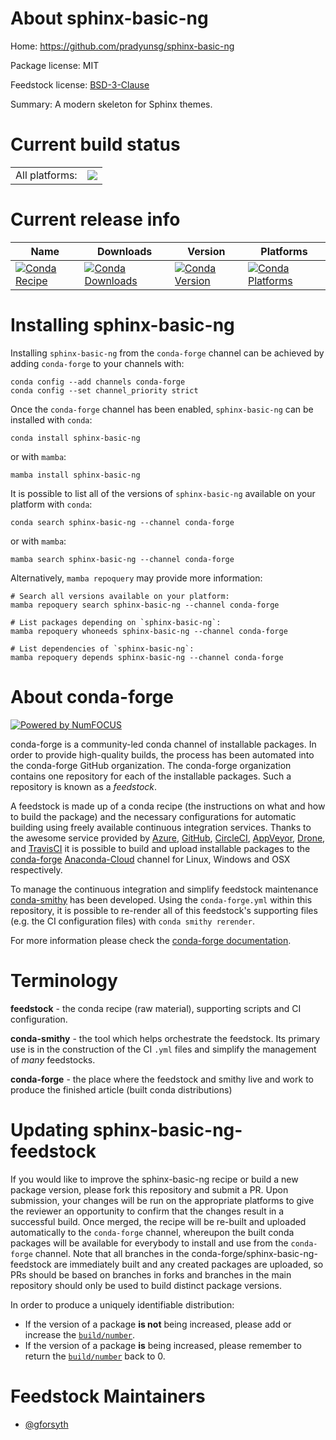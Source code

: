 About sphinx-basic-ng
=====================

Home: https://github.com/pradyunsg/sphinx-basic-ng

Package license: MIT

Feedstock license: [BSD-3-Clause](https://github.com/conda-forge/sphinx-basic-ng-feedstock/blob/main/LICENSE.txt)

Summary: A modern skeleton for Sphinx themes.

Current build status
====================


<table><tr><td>All platforms:</td>
    <td>
      <a href="https://dev.azure.com/conda-forge/feedstock-builds/_build/latest?definitionId=16424&branchName=main">
        <img src="https://dev.azure.com/conda-forge/feedstock-builds/_apis/build/status/sphinx-basic-ng-feedstock?branchName=main">
      </a>
    </td>
  </tr>
</table>

Current release info
====================

| Name | Downloads | Version | Platforms |
| --- | --- | --- | --- |
| [![Conda Recipe](https://img.shields.io/badge/recipe-sphinx--basic--ng-green.svg)](https://anaconda.org/conda-forge/sphinx-basic-ng) | [![Conda Downloads](https://img.shields.io/conda/dn/conda-forge/sphinx-basic-ng.svg)](https://anaconda.org/conda-forge/sphinx-basic-ng) | [![Conda Version](https://img.shields.io/conda/vn/conda-forge/sphinx-basic-ng.svg)](https://anaconda.org/conda-forge/sphinx-basic-ng) | [![Conda Platforms](https://img.shields.io/conda/pn/conda-forge/sphinx-basic-ng.svg)](https://anaconda.org/conda-forge/sphinx-basic-ng) |

Installing sphinx-basic-ng
==========================

Installing `sphinx-basic-ng` from the `conda-forge` channel can be achieved by adding `conda-forge` to your channels with:

```
conda config --add channels conda-forge
conda config --set channel_priority strict
```

Once the `conda-forge` channel has been enabled, `sphinx-basic-ng` can be installed with `conda`:

```
conda install sphinx-basic-ng
```

or with `mamba`:

```
mamba install sphinx-basic-ng
```

It is possible to list all of the versions of `sphinx-basic-ng` available on your platform with `conda`:

```
conda search sphinx-basic-ng --channel conda-forge
```

or with `mamba`:

```
mamba search sphinx-basic-ng --channel conda-forge
```

Alternatively, `mamba repoquery` may provide more information:

```
# Search all versions available on your platform:
mamba repoquery search sphinx-basic-ng --channel conda-forge

# List packages depending on `sphinx-basic-ng`:
mamba repoquery whoneeds sphinx-basic-ng --channel conda-forge

# List dependencies of `sphinx-basic-ng`:
mamba repoquery depends sphinx-basic-ng --channel conda-forge
```


About conda-forge
=================

[![Powered by
NumFOCUS](https://img.shields.io/badge/powered%20by-NumFOCUS-orange.svg?style=flat&colorA=E1523D&colorB=007D8A)](https://numfocus.org)

conda-forge is a community-led conda channel of installable packages.
In order to provide high-quality builds, the process has been automated into the
conda-forge GitHub organization. The conda-forge organization contains one repository
for each of the installable packages. Such a repository is known as a *feedstock*.

A feedstock is made up of a conda recipe (the instructions on what and how to build
the package) and the necessary configurations for automatic building using freely
available continuous integration services. Thanks to the awesome service provided by
[Azure](https://azure.microsoft.com/en-us/services/devops/), [GitHub](https://github.com/),
[CircleCI](https://circleci.com/), [AppVeyor](https://www.appveyor.com/),
[Drone](https://cloud.drone.io/welcome), and [TravisCI](https://travis-ci.com/)
it is possible to build and upload installable packages to the
[conda-forge](https://anaconda.org/conda-forge) [Anaconda-Cloud](https://anaconda.org/)
channel for Linux, Windows and OSX respectively.

To manage the continuous integration and simplify feedstock maintenance
[conda-smithy](https://github.com/conda-forge/conda-smithy) has been developed.
Using the ``conda-forge.yml`` within this repository, it is possible to re-render all of
this feedstock's supporting files (e.g. the CI configuration files) with ``conda smithy rerender``.

For more information please check the [conda-forge documentation](https://conda-forge.org/docs/).

Terminology
===========

**feedstock** - the conda recipe (raw material), supporting scripts and CI configuration.

**conda-smithy** - the tool which helps orchestrate the feedstock.
                   Its primary use is in the construction of the CI ``.yml`` files
                   and simplify the management of *many* feedstocks.

**conda-forge** - the place where the feedstock and smithy live and work to
                  produce the finished article (built conda distributions)


Updating sphinx-basic-ng-feedstock
==================================

If you would like to improve the sphinx-basic-ng recipe or build a new
package version, please fork this repository and submit a PR. Upon submission,
your changes will be run on the appropriate platforms to give the reviewer an
opportunity to confirm that the changes result in a successful build. Once
merged, the recipe will be re-built and uploaded automatically to the
`conda-forge` channel, whereupon the built conda packages will be available for
everybody to install and use from the `conda-forge` channel.
Note that all branches in the conda-forge/sphinx-basic-ng-feedstock are
immediately built and any created packages are uploaded, so PRs should be based
on branches in forks and branches in the main repository should only be used to
build distinct package versions.

In order to produce a uniquely identifiable distribution:
 * If the version of a package **is not** being increased, please add or increase
   the [``build/number``](https://docs.conda.io/projects/conda-build/en/latest/resources/define-metadata.html#build-number-and-string).
 * If the version of a package **is** being increased, please remember to return
   the [``build/number``](https://docs.conda.io/projects/conda-build/en/latest/resources/define-metadata.html#build-number-and-string)
   back to 0.

Feedstock Maintainers
=====================

* [@gforsyth](https://github.com/gforsyth/)

